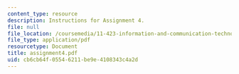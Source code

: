 ```yaml
---
content_type: resource
description: Instructions for Assignment 4.
file: null
file_location: /coursemedia/11-423-information-and-communication-technologies-in-community-development-spring-2004/cb6cb64f05546211be9e4108343c4a2d_assignment4.pdf
file_type: application/pdf
resourcetype: Document
title: assignment4.pdf
uid: cb6cb64f-0554-6211-be9e-4108343c4a2d
---
```

